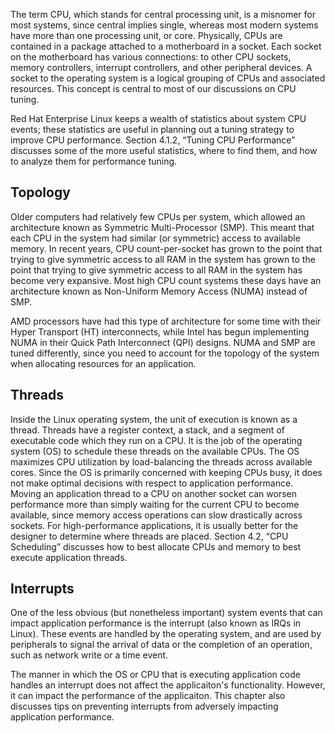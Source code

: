 
The term CPU, which stands for central processing unit, is a misnomer for most systems, since central implies single, whereas most modern systems have more than one processing unit, or core. Physically, CPUs are contained in a package attached to a motherboard in a socket. Each socket on the motherboard has various connections: to other CPU sockets, memory controllers, interrupt controllers, and other peripheral devices. A socket to the operating system is a logical grouping of CPUs and associated resources. This concept is central to most of our discussions on CPU tuning.

Red Hat Enterprise Linux keeps a wealth of statistics about system CPU events; these statistics are useful in planning out a tuning strategy to improve CPU performance. Section 4.1.2, “Tuning CPU Performance” discusses some of the more useful statistics, where to find them, and how to analyze them for performance tuning.


## Topology

Older computers had relatively few CPUs per system, which allowed an architecture known as Symmetric Multi-Processor (SMP). This meant that each CPU in the system had similar (or symmetric) access to available memory. In recent years, CPU count-per-socket has grown to the point that trying to give symmetric access to all RAM in the system has grown to the point that trying to give symmetric access to all RAM in the system has become very expansive. Most high CPU count systems these days have an architecture known as Non-Uniform Memory Access (NUMA) instead of SMP.


AMD processors have had this type of architecture for some time with their Hyper Transport (HT) interconnects, while Intel has begun implementing NUMA in their Quick Path Interconnect (QPI) designs. NUMA and SMP are tuned differently, since you need to account for the topology of the system when allocating resources for an application.


## Threads

Inside the Linux operating system, the unit of execution is known as a thread. Threads have a register context, a stack, and a segment of executable code which they run on a CPU. It is the job of the operating system (OS) to schedule these threads on the available CPUs.
The OS maximizes CPU utilization by load-balancing the threads across available cores. Since the OS is primarily concerned with keeping CPUs busy, it does not make optimal decisions with respect to application performance. Moving an application thread to a CPU on another socket can worsen performance more than simply waiting for the current CPU to become available, since memory access operations can slow drastically across sockets. For high-performance applications, it is usually better for the designer to determine where threads are placed. Section 4.2, “CPU Scheduling” discusses how to best allocate CPUs and memory to best execute application threads.




## Interrupts


One of the less obvious (but nonetheless important)  system events that can impact application performance is the interrupt 
(also known as IRQs in Linux). These events are handled by the operating system, and are used by peripherals to signal the arrival of data or the completion of an operation, such as network write or a time event.


The manner in which the OS or CPU that is executing application code handles an interrupt does not affect the applicaiton's functionality. However, it can impact the performance of the applicaiton. This chapter also discusses tips on preventing interrupts from adversely 
impacting application performance.

